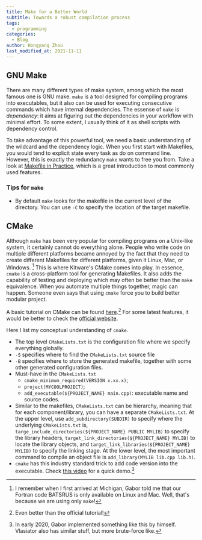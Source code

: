 ```yaml
---
title: Make for a Better World
subtitle: Towards a robust compilation process
tags:
  - programming
categories:
  - Blog
author: Hongyang Zhou
last_modified_at: 2021-11-11
---
```


## GNU Make

There are many different types of make system, among which the most famous one is GNU make.
`make` is a tool designed for compiling programs into executables, but it also can be used for executing consecutive commands which have internal dependencies.
The essense of `make` is _dependency_: it aims at figuring out the dependencies in your workflow with minimal effort.
To some extent, I usually think of it as shell scripts with dependency control.

To take advantage of this powerful tool, we need a basic understanding of the wildcard and the dependency logic.
When you first start with Makefiles, you would tend to explicit state every task as do on command line.
However, this is exactly the redundancy `make` wants to free you from.
Take a look at [Makefile in Practice](http://nuclear.mutantstargoat.com/articles/make/#a-makefile-for-99-of-your-programs), which is a great introduction to most commonly used features.

### Tips for `make`

- By default `make` looks for the makefile in the current level of the directory. You can use `-C` to specify the location of the target makefile.

## CMake

Although `make` has been very popular for compiling programs on a Unix-like system, it certainly cannot do everything alone.
People who write code on multiple different platforms became annoyed by the fact that they need to create different Makefiles for different platforms, given it Linux, Mac, or Windows. [^1]
This is where Kitware's CMake comes into play.
In essence, `cmake` is a cross-platform tool for generating Makefiles.
It also adds the capability of testing and deploying which may often be better than the `make` equivalence.
When you automate multiple things together, magic can happen. Someone even says that using `cmake` force you to build better modular project.

A basic tutorial on CMake can be found [here](http://derekmolloy.ie/hello-world-introductions-to-cmake/).[^2]
For some latest features, it would be better to check the [official website](https://cmake.org/).

Here I list my conceptual understanding of `cmake`.

- The top level `CMakeLists.txt` is the configuration file where we specify everything globally.
- `-S` specifies where to find the `CMakeLists.txt` source file
- `-B` specifies where to store the generated makefile, together with some other generated configuration files.
- Must-have in the `CMakeLists.txt`
  - `cmake_minimum_required(VERSION x.xx.x)`;
  - `project(MYCOOLPROJECT)`;
  - `add_executable(${PROJECT_NAME} main.cpp)`: executable name and source codes.
- Similar to the makefiles, `CMakeLists.txt` can be hierarchy, meaning that for each component/library, you can have a separate `CMakeLists.txt`. At the upper level, use `add_subdirectory(SUBDIR)` to specify where the underlying `CMakeLists.txt` is, `targe_include_directories(${PROJECT_NAME} PUBLIC MYLIB)` to specify the library headers, `target_link_directories(${PROJECT_NAME} MYLIB)` to locate the library objects, and `target_link_libraries(${PROJECT_NAME} MYLIB)` to specify the linking stage. At the lower level, the most important command to compile an object file is `add_library(MYLIB lib.cpp lib.h)`.
- `cmake` has this industry standard trick to add code version into the executable. Check [this video](https://youtu.be/K3bx7NYSXVk) for a quick demo.[^3]

[^1]: I remember when I first arrived at Michigan, Gabor told me that our Fortran code BATSRUS is only available on Linux and Mac. Well, that's because we are using only `make`!

[^2]: Even better than the official tutorial!

[^3]: In early 2020, Gabor implemented something like this by himself. Vlasiator also has similar stuff, but more brute-force like.